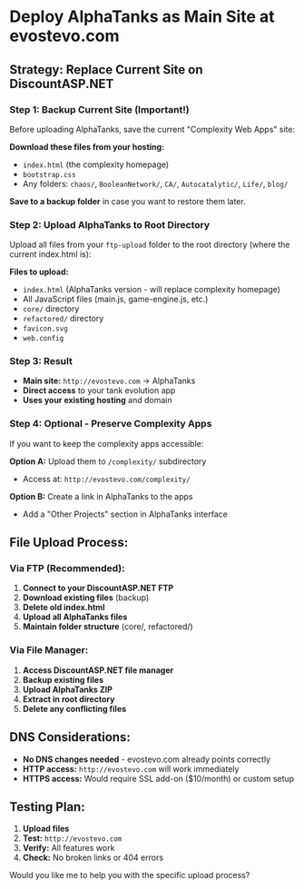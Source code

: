 # Deploy AlphaTanks as Main Site at evostevo.com

## Strategy: Replace Current Site on DiscountASP.NET

### Step 1: Backup Current Site (Important!)
Before uploading AlphaTanks, save the current "Complexity Web Apps" site:

**Download these files from your hosting:**
- `index.html` (the complexity homepage)
- `bootstrap.css`
- Any folders: `chaos/`, `BooleanNetwork/`, `CA/`, `Autocatalytic/`, `Life/`, `blog/`

**Save to a backup folder** in case you want to restore them later.

### Step 2: Upload AlphaTanks to Root Directory
Upload all files from your `ftp-upload` folder to the root directory (where the current index.html is):

**Files to upload:**
- `index.html` (AlphaTanks version - will replace complexity homepage)
- All JavaScript files (main.js, game-engine.js, etc.)
- `core/` directory
- `refactored/` directory  
- `favicon.svg`
- `web.config`

### Step 3: Result
- **Main site:** `http://evostevo.com` → AlphaTanks
- **Direct access** to your tank evolution app
- **Uses your existing hosting** and domain

### Step 4: Optional - Preserve Complexity Apps
If you want to keep the complexity apps accessible:

**Option A:** Upload them to `/complexity/` subdirectory
- Access at: `http://evostevo.com/complexity/`

**Option B:** Create a link in AlphaTanks to the apps
- Add a "Other Projects" section in AlphaTanks interface

## File Upload Process:

### Via FTP (Recommended):
1. **Connect to your DiscountASP.NET FTP**
2. **Download existing files** (backup)
3. **Delete old index.html**
4. **Upload all AlphaTanks files**
5. **Maintain folder structure** (core/, refactored/)

### Via File Manager:
1. **Access DiscountASP.NET file manager**
2. **Backup existing files**
3. **Upload AlphaTanks ZIP**
4. **Extract in root directory**
5. **Delete any conflicting files**

## DNS Considerations:
- **No DNS changes needed** - evostevo.com already points correctly
- **HTTP access:** `http://evostevo.com` will work immediately
- **HTTPS access:** Would require SSL add-on ($10/month) or custom setup

## Testing Plan:
1. **Upload files**
2. **Test:** `http://evostevo.com`
3. **Verify:** All features work
4. **Check:** No broken links or 404 errors

Would you like me to help you with the specific upload process?
